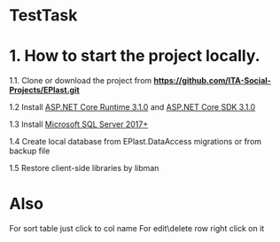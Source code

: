 # TestTask

# 1. How to start the project locally.
1.1. Clone or download the project from **https://github.com/ITA-Social-Projects/EPlast.git**

1.2 Install [ASP.NET Core Runtime 3.1.0](https://dotnet.microsoft.com/download/dotnet-core/3.1) and [ASP.NET Core SDK 3.1.0](https://dotnet.microsoft.com/download/dotnet-core/3.1)

1.3 Install [Microsoft SQL Server 2017+](https://www.microsoft.com/en-us/sql-server/sql-server-downloads)

1.4 Create local database from EPlast.DataAccess migrations or from backup file

1.5 Restore client-side libraries by libman

# Also

For sort table just click to col name
For edit\delete row right click on it
